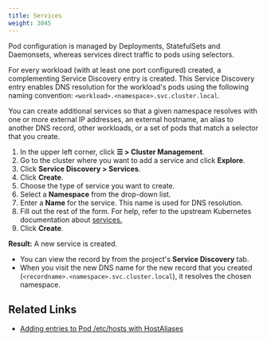 ```yaml
---
title: Services
weight: 3045
---
```


Pod configuration is managed by Deployments, StatefulSets and Daemonsets, whereas services direct traffic to pods using selectors.

For every workload (with at least one port configured) created, a complementing Service Discovery entry is created. This Service Discovery entry enables DNS resolution for the workload's pods using the following naming convention:
`<workload>.<namespace>.svc.cluster.local`.

You can create additional services so that a given namespace resolves with one or more external IP addresses, an external hostname, an alias to another DNS record, other workloads, or a set of pods that match a selector that you create.

1. In the upper left corner, click **☰ > Cluster Management**.
1. Go to the cluster where you want to add a service and click **Explore**.
1. Click **Service Discovery > Services**.
1. Click **Create**.
1. Choose the type of service you want to create.
1. Select a **Namespace** from the drop-down list. 
1. Enter a **Name** for the service. This name is used for DNS resolution.
1. Fill out the rest of the form. For help, refer to the upstream Kubernetes documentation about [services.](https://kubernetes.io/docs/concepts/services-networking/service/)
1. Click **Create**.

**Result:** A new service is created.

- You can view the record by from the project's **Service Discovery** tab.
- When you visit the new DNS name for the new record that you created (`<recordname>.<namespace>.svc.cluster.local`), it resolves the chosen namespace.

## Related Links

- [Adding entries to Pod /etc/hosts with HostAliases](https://kubernetes.io/docs/concepts/services-networking/add-entries-to-pod-etc-hosts-with-host-aliases/)
